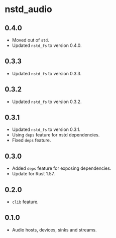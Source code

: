 # nstd_audio
## 0.4.0
- Moved out of `std`.
- Updated `nstd_fs` to version 0.4.0.
## 0.3.3
- Updated `nstd_fs` to version 0.3.3.
## 0.3.2
- Updated `nstd_fs` to version 0.3.2.
## 0.3.1
- Updated `nstd_fs` to version 0.3.1.
- Using `deps` feature for nstd dependencies.
- Fixed `deps` feature.
## 0.3.0
- Added `deps` feature for exposing dependencies.
- Update for Rust 1.57.
## 0.2.0
- `clib` feature.
## 0.1.0
- Audio hosts, devices, sinks and streams.
